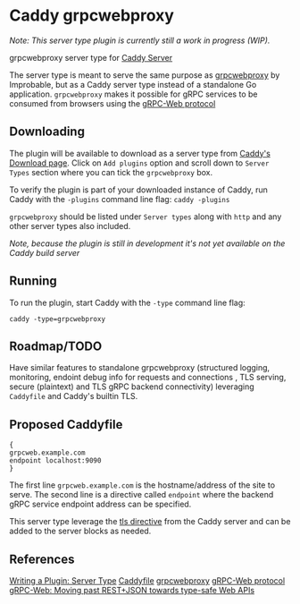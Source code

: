 # Caddy grpcwebproxy #

*Note: This server type plugin is  currently still a work in progress (WIP).*

grpcwebproxy server type for [Caddy Server](https://github.com/mholt/caddy)

The server type is meant to serve the same purpose as [grpcwebproxy](https://github.com/improbable-eng/grpc-web/tree/master/go/grpcwebproxy) by Improbable, but as a Caddy server type instead of a standalone Go application.
`grpcwebproxy` makes it possible for gRPC services to be consumed from browsers using the [gRPC-Web protocol](https://github.com/grpc/grpc/blob/master/doc/PROTOCOL-WEB.md)


## Downloading

The plugin will be available to download as a server type from [Caddy's Download page](https://caddyserver.com/download).
Click on `Add plugins` option and scroll down to `Server Types` section where you can tick the `grpcwebproxy` box.

To verify the plugin is part of your downloaded instance of Caddy, run Caddy with the `-plugins` command line flag:
`caddy -plugins`

`grpcwebproxy` should be listed under `Server types` along with `http` and any other server types also included.

*Note, because the plugin is still in development it's not yet available on the Caddy build server*

## Running

To run the plugin, start Caddy with the `-type` command line flag:

`caddy -type=grpcwebproxy`  

## Roadmap/TODO 

Have similar features to standalone grpcwebproxy (structured logging, monitoring, endoint debug info for requests and connections , TLS serving, secure (plaintext) and TLS gRPC backend connectivity) leveraging `Caddyfile` and Caddy's builtin TLS.

## Proposed Caddyfile 

```
{
grpcweb.example.com 
endpoint localhost:9090
}
```

The first line `grpcweb.example.com` is the hostname/address of the site to serve.
The second line is a directive called `endpoint` where the backend gRPC service endpoint address can be specified.

This server type leverage the [tls directive](https://caddyserver.com/docs/tls) from the Caddy server and can be added to the server blocks as needed. 

## References ##

[Writing a Plugin: Server Type](https://github.com/mholt/caddy/wiki/Writing-a-Plugin:-Server-Type)
[Caddyfile](https://caddyserver.com/tutorial/caddyfile)
[grpcwebproxy](https://github.com/improbable-eng/grpc-web/tree/master/go/grpcwebproxy)
[gRPC-Web protocol](https://github.com/grpc/grpc/blob/master/doc/PROTOCOL-WEB.md)
[gRPC-Web: Moving past REST+JSON towards type-safe Web APIs](https://spatialos.improbable.io/games/grpc-web-moving-past-restjson-towards-type-safe-web-apis)


